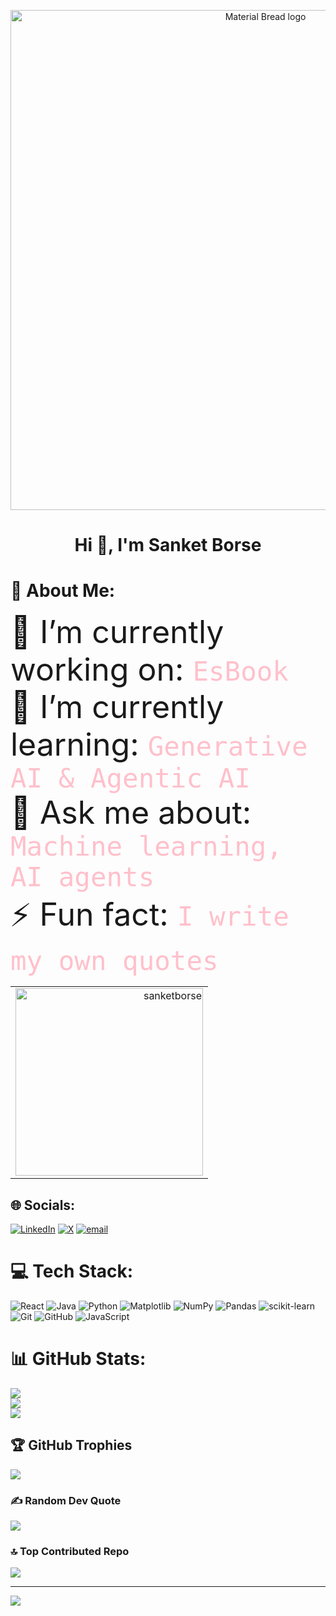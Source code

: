 
<p align="center">
    <img width="800" src="https://datanatives.io/wp-content/uploads/2022/06/GtG_small_banner_2.gif)" alt="Material Bread logo"> </p>
<h1 align="center">Hi 👋, I'm Sanket Borse </h1>



# 💫 About Me:

<table align="center>
  <tr>
    <td valign="top">
      <div style="font-size: 50px;">
        🔭 I’m currently working on: <code style="color: pink;">EsBook</code><br>
        🌱 I’m currently learning: <code style="color: pink;">Generative AI & Agentic AI</code> <br>
        💬 Ask me about: <code style="color: pink;">Machine learning, AI agents</code> <br>
        ⚡ Fun fact: <code style="color: pink;">I write my own quotes</code><br>
      </div>
    </td>
    <td align="right">
      <img src="https://i.pinimg.com/1200x/f4/fc/01/f4fc018e3449a5ae18b534436a4203b3.jpg" alt="sanketborse" width="300" />
    </td>
  </tr>
</table>

## 🌐 Socials:
[![LinkedIn](https://img.shields.io/badge/LinkedIn-%230077B5.svg?logo=linkedin&logoColor=white)](https://linkedin.com/in/https://www.linkedin.com/in/sanket-borse-617208209) [![X](https://img.shields.io/badge/X-black.svg?logo=X&logoColor=white)](https://x.com/https://x.com/Xborse) [![email](https://img.shields.io/badge/Email-D14836?logo=gmail&logoColor=white)](mailto:borsesanket21@gmail.com) 

# 💻 Tech Stack:
![React](https://img.shields.io/badge/react-%2320232a.svg?style=for-the-badge&logo=react&logoColor=%2361DAFB) ![Java](https://img.shields.io/badge/java-%23ED8B00.svg?style=for-the-badge&logo=openjdk&logoColor=white) ![Python](https://img.shields.io/badge/python-3670A0?style=for-the-badge&logo=python&logoColor=ffdd54) ![Matplotlib](https://img.shields.io/badge/Matplotlib-%23ffffff.svg?style=for-the-badge&logo=Matplotlib&logoColor=black) ![NumPy](https://img.shields.io/badge/numpy-%23013243.svg?style=for-the-badge&logo=numpy&logoColor=white) ![Pandas](https://img.shields.io/badge/pandas-%23150458.svg?style=for-the-badge&logo=pandas&logoColor=white) ![scikit-learn](https://img.shields.io/badge/scikit--learn-%23F7931E.svg?style=for-the-badge&logo=scikit-learn&logoColor=white) ![Git](https://img.shields.io/badge/git-%23F05033.svg?style=for-the-badge&logo=git&logoColor=white) ![GitHub](https://img.shields.io/badge/github-%23121011.svg?style=for-the-badge&logo=github&logoColor=white) ![JavaScript](https://img.shields.io/badge/javascript-%23323330.svg?style=for-the-badge&logo=javascript&logoColor=%23F7DF1E)
# 📊 GitHub Stats:
![](https://github-readme-stats.vercel.app/api?username=sanketborse&theme=calm_pink&hide_border=false&include_all_commits=false&count_private=false)<br/>
![](https://nirzak-streak-stats.vercel.app/?user=sanketborse&theme=calm_pink&hide_border=false)<br/>
![](https://github-readme-stats.vercel.app/api/top-langs/?username=sanketborse&theme=calm_pink&hide_border=false&include_all_commits=false&count_private=false&layout=compact)

## 🏆 GitHub Trophies
![](https://github-profile-trophy.vercel.app/?username=sanketborse&theme=dracula&no-frame=false&no-bg=true&margin-w=4)

### ✍️ Random Dev Quote
![](https://quotes-github-readme.vercel.app/api?type=horizontal&theme=dark)

### 🔝 Top Contributed Repo
![](https://github-contributor-stats.vercel.app/api?username=sanketborse&limit=5&theme=midnight-purple&combine_all_yearly_contributions=true)

---
[![](https://visitcount.itsvg.in/api?id=sanketborse&icon=7&color=0)](https://visitcount.itsvg.in)

<!-- Proudly created with GPRM ( https://gprm.itsvg.in ) -->
